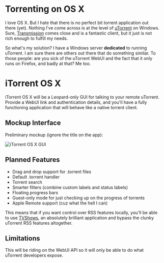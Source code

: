 Torrenting on OS X
==================

I love OS X. But I hate that there is no perfect bit torrent application out there (yet). Nothing I've come across is at the level of [uTorrent](http://www.utorrent.com/) on Windows. Sure, [Transmission](http://www.transmissionbt.com/) comes close and is a fantastic client, but it just is not rich enough to fulfill my needs.

So what's my solution? I have a Windows server **dedicated** to running uTorrent. I am sure there are others out there that do something similar. To those people: are you sick of the uTorrent WebUI and the fact that it only runs on Firefox, and badly at that? Me too.

iTorrent OS X
========

iTorrent OS X will be a Leopard-only GUI for talking to your remote uTorrent. Provide a WebUI link and authentication details, and you'll have a fully functioning application that will behave like a native torrent client.

Mockup Interface
----------------

Preliminary mockup (ignore the title on the app):

![iTorrent OS X GUI](http://files.bjeanes.com/ux.png "iTorrent OS X GUI")

Planned Features
----------------

* Drag and drop support for .torrent files
* Default .torrent handler
* Torrent search
* Smarter filters (combine custom labels and status labels)
* Floating progress bars
* Guest-only mode for just checking up on the progress of torrents
* Apple Remote support (cuz what the hell I can)

This means that if you want control over RSS features locally, you'll be able to use [TVShows](http://tvshows.sourceforge.net/), an absolutely brilliant application and bypass the clunky uTorrent RSS features altogether.

Limitations
-----------

This will be riding on the WebUI API so it will only be able to do what uTorrent developers expose. 